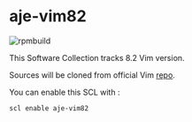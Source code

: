 # aje-vim82

![rpmbuild](https://github.com/an-toine/aje-vim82/workflows/rpmbuild/badge.svg)

This Software Collection tracks 8.2 Vim version.

Sources will be cloned from official Vim [repo](https://github.com/vim/vim).

You can enable this SCL with :

    scl enable aje-vim82
